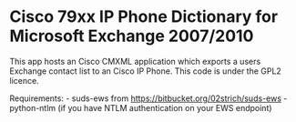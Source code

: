Cisco 79xx IP Phone Dictionary for Microsoft Exchange 2007/2010
=============

This app hosts an Cisco CMXML application which exports a users Exchange contact list to an Cisco IP Phone. This code is under the GPL2 licence.

Requirements:
	- suds-ews from https://bitbucket.org/02strich/suds-ews
	- python-ntlm (if you have NTLM authentication on your EWS endpoint)